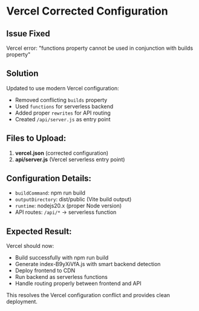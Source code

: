 # Vercel Corrected Configuration

## Issue Fixed
Vercel error: "functions property cannot be used in conjunction with builds property"

## Solution
Updated to use modern Vercel configuration:
- Removed conflicting `builds` property
- Used `functions` for serverless backend
- Added proper `rewrites` for API routing
- Created `/api/server.js` as entry point

## Files to Upload:
1. **vercel.json** (corrected configuration)
2. **api/server.js** (Vercel serverless entry point)

## Configuration Details:
- `buildCommand`: npm run build
- `outputDirectory`: dist/public (Vite build output)
- `runtime`: nodejs20.x (proper Node version)
- API routes: `/api/*` → serverless function

## Expected Result:
Vercel should now:
- Build successfully with npm run build
- Generate index-B9yXiVfA.js with smart backend detection
- Deploy frontend to CDN
- Run backend as serverless functions
- Handle routing properly between frontend and API

This resolves the Vercel configuration conflict and provides clean deployment.